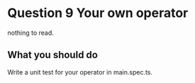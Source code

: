 # Question 9 Your own operator

nothing to read.

## What you should do

Write a unit test for your operator in main.spec.ts.
